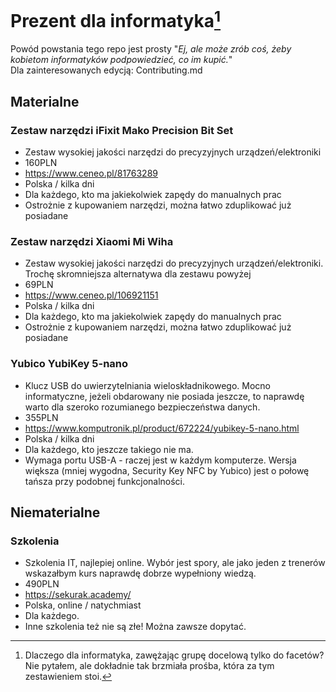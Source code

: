 # Prezent dla informatyka[^1]

Powód powstania tego repo jest prosty "_Ej, ale może zrób coś, żeby kobietom informatyków podpowiedzieć, co im kupić._"  
Dla zainteresowanych edycją: Contributing.md

## Materialne

### Zestaw narzędzi iFixit Mako Precision Bit Set
- Zestaw wysokiej jakości narzędzi do precyzyjnych urządzeń/elektroniki
- 160PLN
- https://www.ceneo.pl/81763289
- Polska / kilka dni
- Dla każdego, kto ma jakiekolwiek zapędy do manualnych prac
- Ostrożnie z kupowaniem narzędzi, można łatwo zduplikować już posiadane

### Zestaw narzędzi Xiaomi Mi Wiha
- Zestaw wysokiej jakości narzędzi do precyzyjnych urządzeń/elektroniki. Trochę skromniejsza alternatywa dla zestawu powyżej
- 69PLN
- https://www.ceneo.pl/106921151
- Polska / kilka dni
- Dla każdego, kto ma jakiekolwiek zapędy do manualnych prac
- Ostrożnie z kupowaniem narzędzi, można łatwo zduplikować już posiadane

### Yubico YubiKey 5-nano
- Klucz USB do uwierzytelniania wieloskładnikowego. Mocno informatyczne, jeżeli obdarowany nie posiada jeszcze, to naprawdę warto dla szeroko rozumianego bezpieczeństwa danych.
- 355PLN
- https://www.komputronik.pl/product/672224/yubikey-5-nano.html
- Polska / kilka dni
- Dla każdego, kto jeszcze takiego nie ma.
- Wymaga portu USB-A - raczej jest w każdym komputerze. Wersja większa (mniej wygodna, Security Key NFC by Yubico) jest o połowę tańsza przy podobnej funkcjonalności.


## Niematerialne

### Szkolenia
- Szkolenia IT, najlepiej online. Wybór jest spory, ale jako jeden z trenerów wskazałbym kurs naprawdę dobrze wypełniony wiedzą.
- 490PLN
- https://sekurak.academy/
- Polska, online / natychmiast
- Dla każdego.
- Inne szkolenia też nie są złe! Można zawsze dopytać.



[^1]: Dlaczego dla informatyka, zawężając grupę docelową tylko do facetów? Nie pytałem, ale dokładnie tak brzmiała prośba, która za tym zestawieniem stoi.
